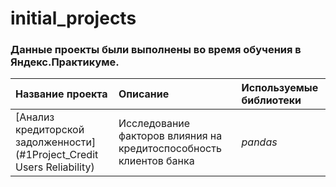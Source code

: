 # initial_projects
### Данные проекты были выполнены во время обучения в Яндекс.Практикуме.

|     Название проекта	    | Описание                                                        | Используемые библиотеки |
| :------------------------ | :-------------------------------------------------------------- | :---------------------- |
| [Анализ кредиторской задолженности](#1Project_Credit Users Reliability) | Исследование факторов влияния на кредитоспособность клиентов банка | *pandas*  |




